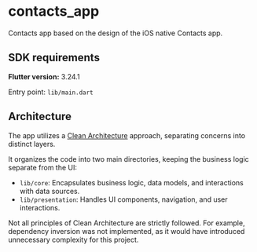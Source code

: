 # contacts_app

Contacts app based on the design of the iOS native Contacts app.

## SDK requirements

**Flutter version:** 3.24.1

Entry point: `lib/main.dart`

## Architecture

The app utilizes a [Clean Architecture](https://blog.cleancoder.com/uncle-bob/2012/08/13/the-clean-architecture.html) approach, separating concerns into distinct layers.

It organizes the code into two main directories, keeping the business logic separate from the UI:
- `lib/core`: Encapsulates business logic, data models, and interactions with data sources.
- `lib/presentation`: Handles UI components, navigation, and user interactions.

Not all principles of Clean Architecture are strictly followed. For example, dependency inversion was not implemented, as it would have introduced unnecessary complexity for this project.
